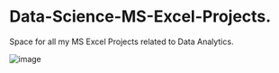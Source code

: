 # Data-Science-MS-Excel-Projects.
Space for all my MS Excel Projects related to Data Analytics.

![image](https://github.com/YuvantKumar/Data-Science-MS-Excel-Projects/assets/118461778/e6a21eb1-ed20-4915-bc4e-e6b56229c388)

